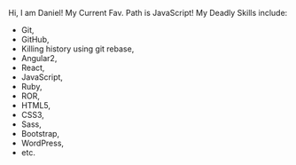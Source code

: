 Hi, I am Daniel!
My Current Fav. Path is JavaScript!
My Deadly Skills include: 
* Git, 
* GitHub, 
* Killing history using git rebase, 
* Angular2, 
* React, 
* JavaScript, 
* Ruby, 
* ROR, 
* HTML5, 
* CSS3, 
* Sass, 
* Bootstrap, 
* WordPress, 
* etc.
